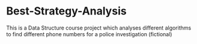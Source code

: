 # Best-Strategy-Analysis
This is a Data Structure course project which analyses different algorithms to find different phone numbers for a police investigation (fictional)
